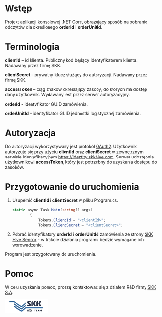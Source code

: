 # Wstęp

Projekt aplikacji konsolowej .NET Core, obrazujący sposób na pobranie odczytów dla określonego **orderId** i **orderUnitId**.

# Terminologia
**clientId** – id klienta. Publiczny kod będący identyfikatorem klienta. Nadawany przez firmę SKK.

**clientSecret** – prywatny klucz służący do autoryzacji. Nadawany przez firmę SKK.

**accessToken** – ciąg znaków określający zasoby, do których ma dostęp dany użytkownik. Wydawany jest przez serwer autoryzacyjny. 

**orderId** - identyfikator GUID zamówienia. 

**orderUnitId** - identyfikator GUID jednostki logistycznej zamówienia. 

# Autoryzacja
Do autoryzacji wykorzystywany jest protokół [OAuth2](https://oauth.net). Użytkownik autoryzuje się przy użyciu **clientId** oraz **clientSecret** w zewnętrznym serwisie identyfikacyjnym https://identity.skkhive.com. Serwer udostępnia użytkownikowi **accessToken**, który jest potrzebny do uzyskania dostępu do zasobów. 

# Przygotowanie do uruchomienia
1. Uzupełnić **clientId** i **clientSecret** w pliku Program.cs.
	``` C#
	static async Task Main(string[] args)
			{
				Tokens.ClientId = "<clientId>";
				Tokens.ClientSecret = "<clientSecret>";
	```
2. Pobrać identyfikatory **orderId** i **orderUnitId** zamówienia ze strony [SKK Hive Sensor](https://sensor.skkhive.com/) - w trakcie działania programu będzie wymagane ich wprowadzenie.

Program jest przygotowany do uruchomienia.

# Pomoc
W celu uzyskania pomoc, proszę kontaktować się z działem R&D firmy [SKK S.A](https://www.skk.com.pl/pl/kontakt.html).

![RnD Logo](RnDLogo.jpeg)
